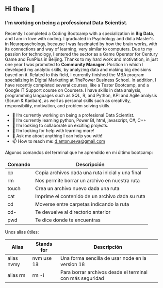 ## Hi there 👋

### I'm working on being a professional Data Scientist.
Recently I completed a Coding Bootcamp with a specialization in **Big Data**, and I am in love with coding. 
I graduated in Psychology and did a Master's in Neuropsychology, because I was fascinated by how the brain works, with its connections and way of learning, very similar to computers. Due to my passion for technology, I entered the sector as a Game Operator for Century Game and FunPlus in Beijing. Thanks to my hard work and motivation, in just one year I was promoted to **Community Manager**. Position in which I developed my analytic skills, by analyzing data and making big decisions based on it.
Related to this field, I currently finished the MBA program specializing in Digital Marketing at ThePower Business School. In addition, I have recently completed several courses, like a Tester Bootcamp, and a Google IT Support course on Coursera. 
I have skills in data analysis, programming languages such as SQL, R, and Python, KPI and Agile analysis (Scrum & Kanban), as well as personal skills such as creativity, responsibility, motivation, and problem solving skills.

- 🔭 I’m currently working on being a profesional Data Scientist.
- 🌱 I’m currently learning python, Power BI, html, javascript, C#, C++
- 👯 I’m looking to collaborate on exciting projects.
- 🤔 I’m looking for help with learning more!
- 💬 Ask me about anything I can help you with!
- 📫 How to reach me: d.anton.seva@gmail.com

Algunos comandos del terminal que he aprendido en mi último bootcamp:

| Comando | Descripción                                      |
|---------|--------------------------------------------------|
| cp      | Copia archivos dada una ruta inicial y una final |
| rm      | Nos permite borrar un archivo en nuestra ruta    |
| touch   | Crea un archivo nuevo dada una ruta              |
| cat     | Imprime el contenido de un archivo dada su ruta  |
| cd      | Moverse entre carpetas indicando la ruta         |
| cd-     | Te devuelve al directorio anterior               |
| pwd     | Te dice donde te encuentras                      |

Unos alias útiles:

| Alias      | Stands for | Descripción                                              |
|------------|------------|----------------------------------------------------------|
| alias nvmy | nvm use 18 | Una forma sencilla de usar node en la version 18         |
| alias rm   | rm -i      | Para borrar archivos desde el terminal con más seguridad |
